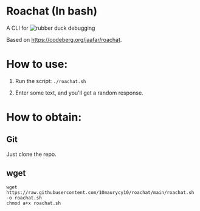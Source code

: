 # Roachat (In bash)

A CLI for ![rubber duck debugging](https://en.wikipedia.org/wiki/Rubber_duck_debugging)

Based on https://codeberg.org/jaafar/roachat.

# How to use:

1. Run the script: ``./roachat.sh``

2. Enter some text, and you'll get a random response.

# How to obtain: 

## Git

Just clone the repo.

## wget

```
wget https://raw.githubusercontent.com/10maurycy10/roachat/main/roachat.sh -o roachat.sh
chmod a+x roachat.sh
```
